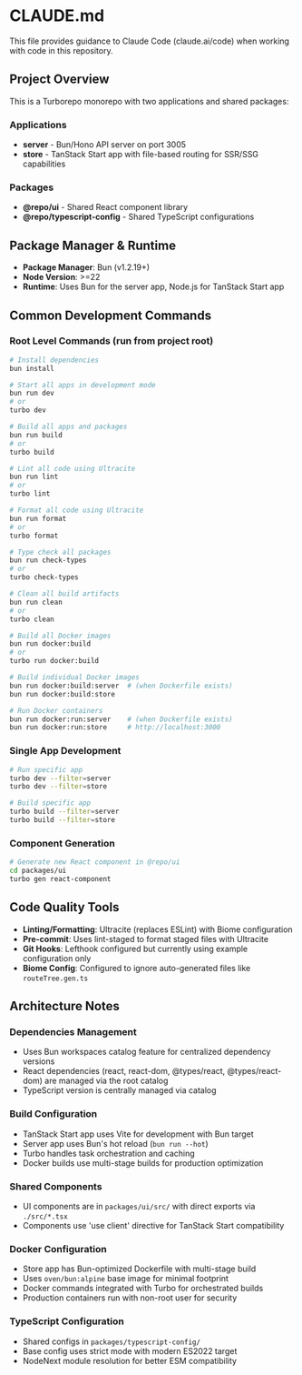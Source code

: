 # CLAUDE.md

This file provides guidance to Claude Code (claude.ai/code) when working with code in this repository.

## Project Overview

This is a Turborepo monorepo with two applications and shared packages:

### Applications

- **server** - Bun/Hono API server on port 3005
- **store** - TanStack Start app with file-based routing for SSR/SSG capabilities

### Packages

- **@repo/ui** - Shared React component library
- **@repo/typescript-config** - Shared TypeScript configurations

## Package Manager & Runtime

- **Package Manager**: Bun (v1.2.19+)
- **Node Version**: >=22
- **Runtime**: Uses Bun for the server app, Node.js for TanStack Start app

## Common Development Commands

### Root Level Commands (run from project root)

```bash
# Install dependencies
bun install

# Start all apps in development mode
bun run dev
# or
turbo dev

# Build all apps and packages  
bun run build
# or
turbo build

# Lint all code using Ultracite
bun run lint
# or
turbo lint

# Format all code using Ultracite
bun run format
# or
turbo format

# Type check all packages
bun run check-types
# or
turbo check-types

# Clean all build artifacts
bun run clean
# or
turbo clean

# Build all Docker images
bun run docker:build
# or
turbo run docker:build

# Build individual Docker images
bun run docker:build:server  # (when Dockerfile exists)
bun run docker:build:store

# Run Docker containers
bun run docker:run:server    # (when Dockerfile exists)
bun run docker:run:store     # http://localhost:3000
```

### Single App Development

```bash
# Run specific app
turbo dev --filter=server
turbo dev --filter=store

# Build specific app
turbo build --filter=server
turbo build --filter=store
```

### Component Generation

```bash
# Generate new React component in @repo/ui
cd packages/ui
turbo gen react-component
```

## Code Quality Tools

- **Linting/Formatting**: Ultracite (replaces ESLint) with Biome configuration
- **Pre-commit**: Uses lint-staged to format staged files with Ultracite
- **Git Hooks**: Lefthook configured but currently using example configuration only
- **Biome Config**: Configured to ignore auto-generated files like `routeTree.gen.ts`

## Architecture Notes

### Dependencies Management

- Uses Bun workspaces catalog feature for centralized dependency versions
- React dependencies (react, react-dom, @types/react, @types/react-dom) are managed via the root catalog
- TypeScript version is centrally managed via catalog

### Build Configuration

- TanStack Start app uses Vite for development with Bun target
- Server app uses Bun's hot reload (`bun run --hot`)
- Turbo handles task orchestration and caching
- Docker builds use multi-stage builds for production optimization

### Shared Components

- UI components are in `packages/ui/src/` with direct exports via `./src/*.tsx`
- Components use 'use client' directive for TanStack Start compatibility

### Docker Configuration

- Store app has Bun-optimized Dockerfile with multi-stage build
- Uses `oven/bun:alpine` base image for minimal footprint
- Docker commands integrated with Turbo for orchestrated builds
- Production containers run with non-root user for security

### TypeScript Configuration

- Shared configs in `packages/typescript-config/`
- Base config uses strict mode with modern ES2022 target
- NodeNext module resolution for better ESM compatibility

